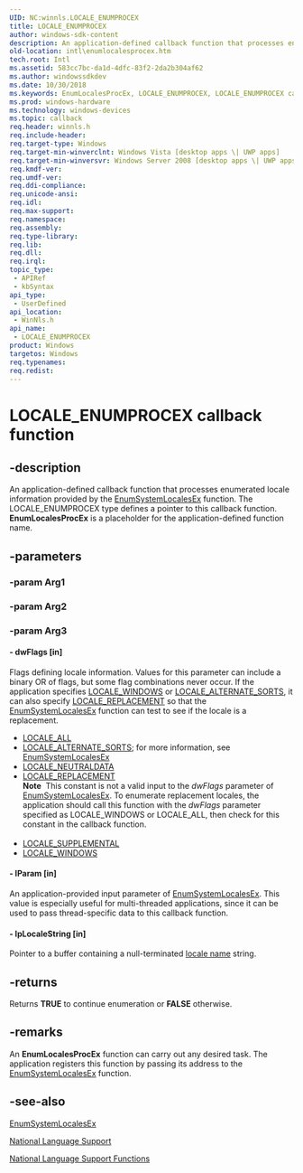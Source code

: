 ```yaml
---
UID: NC:winnls.LOCALE_ENUMPROCEX
title: LOCALE_ENUMPROCEX
author: windows-sdk-content
description: An application-defined callback function that processes enumerated locale information provided by the EnumSystemLocalesEx function.
old-location: intl\enumlocalesprocex.htm
tech.root: Intl
ms.assetid: 583cc7bc-da1d-4dfc-83f2-2da2b304af62
ms.author: windowssdkdev
ms.date: 10/30/2018
ms.keywords: EnumLocalesProcEx, LOCALE_ENUMPROCEX, LOCALE_ENUMPROCEX callback, LOCALE_ENUMPROCEX callback function [Internationalization for Windows Applications], _win32_EnumLocalesProcEx, intl.enumlocalesprocex, winnls/LOCALE_ENUMPROCEX
ms.prod: windows-hardware
ms.technology: windows-devices
ms.topic: callback
req.header: winnls.h
req.include-header: 
req.target-type: Windows
req.target-min-winverclnt: Windows Vista [desktop apps \| UWP apps]
req.target-min-winversvr: Windows Server 2008 [desktop apps \| UWP apps]
req.kmdf-ver: 
req.umdf-ver: 
req.ddi-compliance: 
req.unicode-ansi: 
req.idl: 
req.max-support: 
req.namespace: 
req.assembly: 
req.type-library: 
req.lib: 
req.dll: 
req.irql: 
topic_type:
 - APIRef
 - kbSyntax
api_type:
 - UserDefined
api_location:
 - WinNls.h
api_name:
 - LOCALE_ENUMPROCEX
product: Windows
targetos: Windows
req.typenames: 
req.redist: 
---
```


# LOCALE_ENUMPROCEX callback function


## -description


An application-defined callback function that processes enumerated locale information provided by the <a href="https://msdn.microsoft.com/74b1b453-66e9-4724-a956-26cea2d7d744">EnumSystemLocalesEx</a> function. The LOCALE_ENUMPROCEX type defines a pointer to this callback function. <b>EnumLocalesProcEx</b> is a placeholder for the application-defined function name.


## -parameters




### -param Arg1


### -param Arg2


### -param Arg3








#### - dwFlags [in]

Flags defining locale information. Values for this parameter can include a binary OR of flags, but some flag combinations never occur. If the application specifies <a href="https://msdn.microsoft.com/931ec33d-d1d0-4a6b-aa55-61db2631dd4f">LOCALE_WINDOWS</a> or <a href="https://msdn.microsoft.com/92d5d358-7aaa-458d-b044-ee1e63176c66">LOCALE_ALTERNATE_SORTS</a>, it can also specify <a href="https://msdn.microsoft.com/12b8e3dc-20bc-451e-b375-f533b403d159">LOCALE_REPLACEMENT</a> so that the <a href="https://msdn.microsoft.com/74b1b453-66e9-4724-a956-26cea2d7d744">EnumSystemLocalesEx</a> function can test to see if the locale is a replacement.


<ul>
<li>
<a href="https://msdn.microsoft.com/40a4ca16-b06c-46be-abe2-bd3e7ed0da4b">LOCALE_ALL</a>
</li>
<li>
<a href="https://msdn.microsoft.com/92d5d358-7aaa-458d-b044-ee1e63176c66">LOCALE_ALTERNATE_SORTS</a>; for more information, see <a href="https://msdn.microsoft.com/74b1b453-66e9-4724-a956-26cea2d7d744">EnumSystemLocalesEx</a>
</li>
<li>
<a href="https://msdn.microsoft.com/2ca39b78-4cbd-4326-95e5-cb233941968f">LOCALE_NEUTRALDATA</a>
</li>
<li>
<a href="https://msdn.microsoft.com/12b8e3dc-20bc-451e-b375-f533b403d159">LOCALE_REPLACEMENT</a>
<div class="alert"><b>Note</b>  This constant is not a valid input to the <i>dwFlags</i> parameter of <a href="https://msdn.microsoft.com/74b1b453-66e9-4724-a956-26cea2d7d744">EnumSystemLocalesEx</a>. To enumerate replacement locales, the application should call this function with the <i>dwFlags</i> parameter specified as LOCALE_WINDOWS or LOCALE_ALL, then check for this constant in the callback function.</div>
<div> </div>
</li>
<li>
<a href="https://msdn.microsoft.com/288026bc-4d73-45a7-809a-0385fc678c8d">LOCALE_SUPPLEMENTAL</a>
</li>
<li>
<a href="https://msdn.microsoft.com/931ec33d-d1d0-4a6b-aa55-61db2631dd4f">LOCALE_WINDOWS</a>
</li>
</ul>

#### - lParam [in]

An application-provided input parameter of <a href="https://msdn.microsoft.com/74b1b453-66e9-4724-a956-26cea2d7d744">EnumSystemLocalesEx</a>. This value is especially useful for multi-threaded applications, since it can be used to pass thread-specific data to this callback function.


#### - lpLocaleString [in]

Pointer to a buffer containing a null-terminated <a href="https://msdn.microsoft.com/221aae7b-3a7c-4995-ae78-50d97de436d8">locale name</a> string.


## -returns



Returns <b>TRUE</b> to continue enumeration or <b>FALSE</b> otherwise.




## -remarks



An <b>EnumLocalesProcEx</b> function can carry out any desired task. The application registers this function by passing its address to the <a href="https://msdn.microsoft.com/74b1b453-66e9-4724-a956-26cea2d7d744">EnumSystemLocalesEx</a> function.




## -see-also




<a href="https://msdn.microsoft.com/74b1b453-66e9-4724-a956-26cea2d7d744">EnumSystemLocalesEx</a>



<a href="https://msdn.microsoft.com/7a548074-0782-45e1-8051-80c3b9d81885">National Language Support</a>



<a href="https://msdn.microsoft.com/7c72c4de-83be-4b7e-9ed8-b0236c1df8a4">National Language Support Functions</a>
 

 

